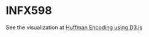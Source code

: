 # INFX598
See the visualization at [Huffman Encoding using D3.js](http://bl.ocks.org/gandhiuw/9130d0f7773415fa3567) 

